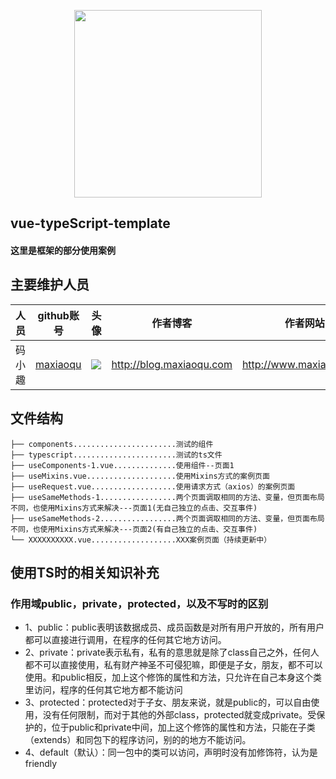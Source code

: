 <p align="center">
    <a href="http://www.maxiaoqu.com/">
        <img width="300" src="http://www.maxiaoqu.com/maxiaoqu.png">
    </a>
</p>

<h2>
    vue-typeScript-template
    <h4>这里是框架的部分使用案例</h4>
</h2>

## 主要维护人员
|人员|github账号|头像|作者博客|作者网站|联系邮箱|
|---|---|---|---|---|---|
|码小趣|[maxiaoqu](https://github.com/maxiaoqu) |  ![](https://avatars1.githubusercontent.com/u/25891598?s=60&v=4)|http://blog.maxiaoqu.com|http://www.maxiaoqu.com|maxiaoqu@gmail.com

## 文件结构
```shell
├── components.......................测试的组件
├── typescript.......................测试的ts文件
├── useComponents-1.vue..............使用组件--页面1
├── useMixins.vue....................使用Mixins方式的案例页面
├── useRequest.vue...................使用请求方式（axios）的案例页面
├── useSameMethods-1.................两个页面调取相同的方法、变量，但页面布局不同，也使用Mixins方式来解决---页面1(无自己独立的点击、交互事件)
├── useSameMethods-2.................两个页面调取相同的方法、变量，但页面布局不同，也使用Mixins方式来解决---页面2(有自己独立的点击、交互事件)
└── XXXXXXXXXX.vue...................XXX案例页面（持续更新中）
```

## 使用TS时的相关知识补充
### 作用域public，private，protected，以及不写时的区别
- 1、public：public表明该数据成员、成员函数是对所有用户开放的，所有用户都可以直接进行调用，在程序的任何其它地方访问。
- 2、private：private表示私有，私有的意思就是除了class自己之外，任何人都不可以直接使用，私有财产神圣不可侵犯嘛，即便是子女，朋友，都不可以使用。和public相反，加上这个修饰的属性和方法，只允许在自己本身这个类里访问，程序的任何其它地方都不能访问 
- 3、protected：protected对于子女、朋友来说，就是public的，可以自由使用，没有任何限制，而对于其他的外部class，protected就变成private。受保护的，位于public和private中间，加上这个修饰的属性和方法，只能在子类（extends）和同包下的程序访问，别的的地方不能访问。
- 4、default（默认）：同一包中的类可以访问，声明时没有加修饰符，认为是friendly
